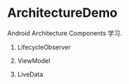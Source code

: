 # ArchitectureDemo

Android Architecture Components 学习.

1. LifecycleObserver

2. ViewModel

3. LiveData